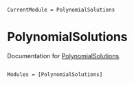```@meta
CurrentModule = PolynomialSolutions
```

# PolynomialSolutions

Documentation for [PolynomialSolutions](https://github.com/maltezfaria/PolynomialSolutions.jl).

```@index
```

```@autodocs
Modules = [PolynomialSolutions]
```
